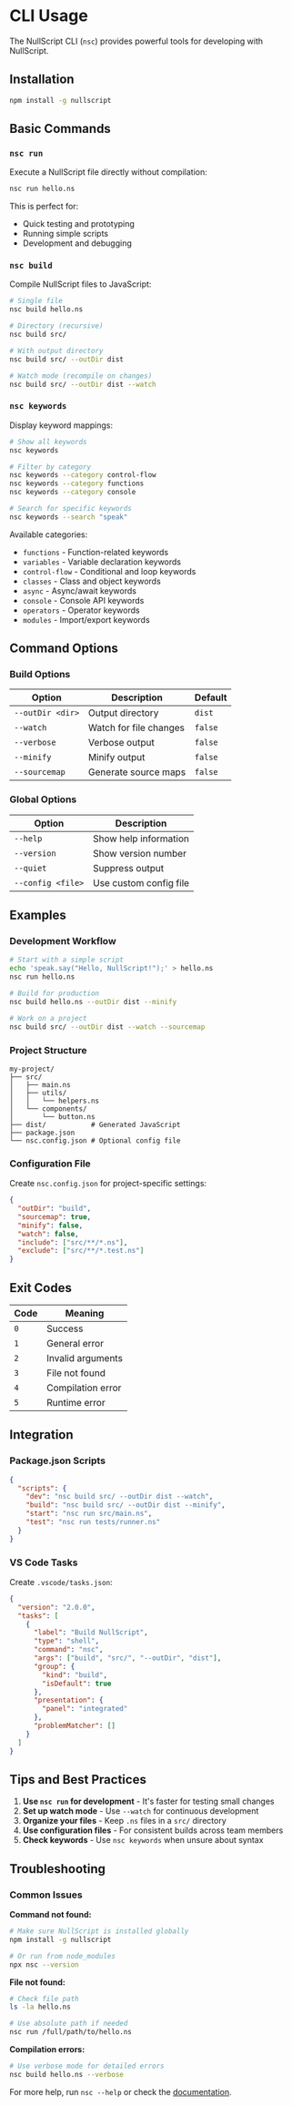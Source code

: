 # CLI Usage

The NullScript CLI (`nsc`) provides powerful tools for developing with NullScript.

## Installation

```bash
npm install -g nullscript
```

## Basic Commands

### `nsc run`

Execute a NullScript file directly without compilation:

```bash
nsc run hello.ns
```

This is perfect for:
- Quick testing and prototyping
- Running simple scripts
- Development and debugging

### `nsc build`

Compile NullScript files to JavaScript:

```bash
# Single file
nsc build hello.ns

# Directory (recursive)
nsc build src/

# With output directory
nsc build src/ --outDir dist

# Watch mode (recompile on changes)
nsc build src/ --outDir dist --watch
```

### `nsc keywords`

Display keyword mappings:

```bash
# Show all keywords
nsc keywords

# Filter by category
nsc keywords --category control-flow
nsc keywords --category functions
nsc keywords --category console

# Search for specific keywords
nsc keywords --search "speak"
```

Available categories:
- `functions` - Function-related keywords
- `variables` - Variable declaration keywords
- `control-flow` - Conditional and loop keywords
- `classes` - Class and object keywords
- `async` - Async/await keywords
- `console` - Console API keywords
- `operators` - Operator keywords
- `modules` - Import/export keywords

## Command Options

### Build Options

| Option | Description | Default |
|--------|-------------|---------|
| `--outDir <dir>` | Output directory | `dist` |
| `--watch` | Watch for file changes | `false` |
| `--verbose` | Verbose output | `false` |
| `--minify` | Minify output | `false` |
| `--sourcemap` | Generate source maps | `false` |

### Global Options

| Option | Description |
|--------|-------------|
| `--help` | Show help information |
| `--version` | Show version number |
| `--quiet` | Suppress output |
| `--config <file>` | Use custom config file |

## Examples

### Development Workflow

```bash
# Start with a simple script
echo 'speak.say("Hello, NullScript!");' > hello.ns
nsc run hello.ns

# Build for production
nsc build hello.ns --outDir dist --minify

# Work on a project
nsc build src/ --outDir dist --watch --sourcemap
```

### Project Structure

```
my-project/
├── src/
│   ├── main.ns
│   ├── utils/
│   │   └── helpers.ns
│   └── components/
│       └── button.ns
├── dist/           # Generated JavaScript
├── package.json
└── nsc.config.json # Optional config file
```

### Configuration File

Create `nsc.config.json` for project-specific settings:

```json
{
  "outDir": "build",
  "sourcemap": true,
  "minify": false,
  "watch": false,
  "include": ["src/**/*.ns"],
  "exclude": ["src/**/*.test.ns"]
}
```

## Exit Codes

| Code | Meaning |
|------|---------|
| `0` | Success |
| `1` | General error |
| `2` | Invalid arguments |
| `3` | File not found |
| `4` | Compilation error |
| `5` | Runtime error |

## Integration

### Package.json Scripts

```json
{
  "scripts": {
    "dev": "nsc build src/ --outDir dist --watch",
    "build": "nsc build src/ --outDir dist --minify",
    "start": "nsc run src/main.ns",
    "test": "nsc run tests/runner.ns"
  }
}
```

### VS Code Tasks

Create `.vscode/tasks.json`:

```json
{
  "version": "2.0.0",
  "tasks": [
    {
      "label": "Build NullScript",
      "type": "shell",
      "command": "nsc",
      "args": ["build", "src/", "--outDir", "dist"],
      "group": {
        "kind": "build",
        "isDefault": true
      },
      "presentation": {
        "panel": "integrated"
      },
      "problemMatcher": []
    }
  ]
}
```

## Tips and Best Practices

1. **Use `nsc run` for development** - It's faster for testing small changes
2. **Set up watch mode** - Use `--watch` for continuous development
3. **Organize your files** - Keep `.ns` files in a `src/` directory
4. **Use configuration files** - For consistent builds across team members
5. **Check keywords** - Use `nsc keywords` when unsure about syntax

## Troubleshooting

### Common Issues

**Command not found:**
```bash
# Make sure NullScript is installed globally
npm install -g nullscript

# Or run from node_modules
npx nsc --version
```

**File not found:**
```bash
# Check file path
ls -la hello.ns

# Use absolute path if needed
nsc run /full/path/to/hello.ns
```

**Compilation errors:**
```bash
# Use verbose mode for detailed errors
nsc build hello.ns --verbose
```

For more help, run `nsc --help` or check the [documentation](https://nullscript-lang.github.io/nullscript/).

